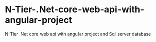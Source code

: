 # N-Tier-.Net-core-web-api-with-angular-project
N-Tier .Net core web api with angular project and Sql server database
